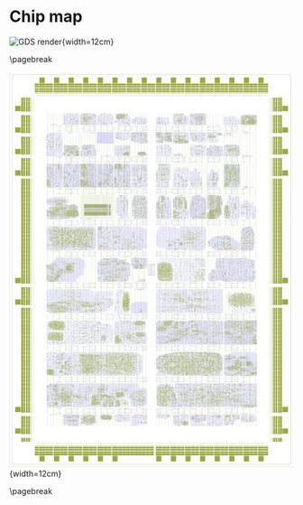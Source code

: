 # Chip map

![GDS render](images/full_gds.png){width=12cm}

\pagebreak

![Logic density (local interconnect layer)](images/logic_density.png){width=12cm}

\pagebreak
